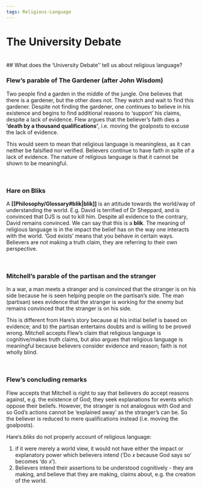 ```yaml
---
tags: Religious-Language
---
```

# The University Debate

</br>
## What does the ‘University Debate’’ tell us about religious language?

</br>

### Flew’s parable of The Gardener (after John Wisdom)

Two people find a garden in the middle of the jungle. One believes that there is a gardener, but the other does not. They watch and wait to find this gardener. Despite not finding the gardener, one continues to believe in his existence and begins to find additional reasons to ‘support’ his claims, despite a lack of evidence. Flew argues that the believer’s faith dies a **’death by a thousand qualifications’**, i.e. moving the goalposts to excuse the lack of evidence.

This would seem to mean that religious language is meaningless, as it can neither be falsified nor verified. Believers continue to have faith in spite of a lack of evidence. The nature of religious language is that it cannot be shown to be meaningful.

</br>

### Hare on Bliks

A **[[Philosophy/Glossary#blik|blik]]** is an attitude towards the world/way of understanding the world. E.g. David is terrified of Dr Sheppard, and is convinced that DJS is out to kill him. Despite all evidence to the contrary, David remains convinced. We can say that this is a **blik**. The meaning of religious language is in the impact the belief has on the way one interacts with the world. ‘God exists’ means that you behave in certain ways. Believers are not making a truth claim, they are referring to their own perspective.

</br>

### Mitchell’s parable of the partisan and the stranger

In a war, a man meets a stranger and is convinced that the stranger is on his side because he is seen helping people on the partisan’s side. The man (partisan) sees evidence that the stranger is working for the enemy but remains convinced that the stranger is on his side.

This is different from Hare’s story because a) his initial belief is based on evidence; and b) the partisan entertains doubts and is willing to be proved wrong. Mitchell accepts Flew’s claim that religious language is cognitive/makes truth claims, but also argues that religious language is meaningful because believers consider evidence and reason; faith is not wholly blind.

</br>

### Flew’s concluding remarks

Flew accepts that Mitchell is right to say that believers do accept reasons against, e.g. the existence of God; they seek explanations for events which oppose their beliefs. However, the stranger is not analogous with God and so God’s actions cannot be ‘explained away’ as the stranger’s can be. So the believer is reduced to mere qualifications instead (i.e. moving the goalposts). 

Hare’s *bliks* do not properly account of religious language:

1) if it were merely a world view, it would not have either the impact or explanatory power which believers intend (‘Do $x$ because God says so’ becomes ‘do $x$’).
2) Believers intend their assertions to be understood cognitively - they are making, and believe that they are making, claims about, e.g. the creation of the world.
